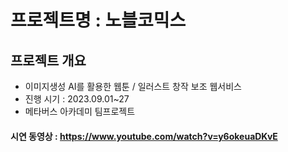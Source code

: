 # 프로젝트명 :  노블코믹스 

## 프로젝트 개요
- 이미지생성 AI를 활용한 웹툰 / 일러스트 창작 보조 웹서비스
- 진행 시기 : 2023.09.01~27
- 메타버스 아카데미 팀프로젝트

#### 시연 동영상 : https://www.youtube.com/watch?v=y6okeuaDKvE
